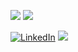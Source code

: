 ![](https://github-readme-stats-sigma-five.vercel.app/api/top-langs/?username=LEO22555&theme=vue&hide_border=false&include_all_commits=false&count_private=false&layout=compact)
![](https://github-readme-streak-stats.herokuapp.com/?user=LEO22555&theme=vue&hide_border=false)<br/>

[![LinkedIn](https://img.shields.io/badge/LinkedIn-%230077B5.svg?logo=linkedin&logoColor=white)](https://linkedin.com/in/leonardo-martinez-barrios/)
[![](https://visitcount.itsvg.in/api?id=LEO22555&icon=0&color=2)](https://visitcount.itsvg.in)

